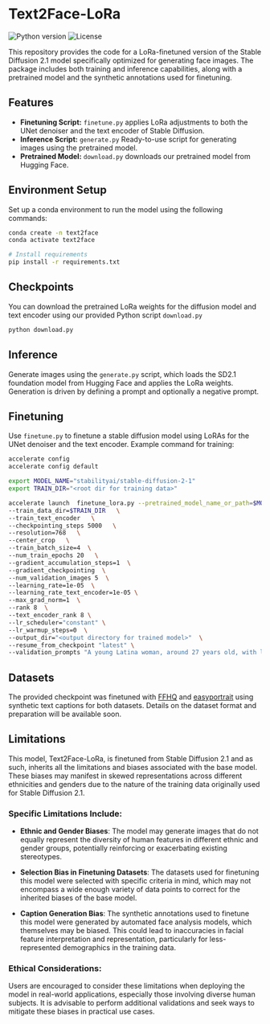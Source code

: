 # Text2Face-LoRa
![Python version](https://img.shields.io/badge/python-3.8+-blue.svg)
![License](https://img.shields.io/badge/license-MIT-green)

This repository provides the code for a LoRa-finetuned version of the Stable Diffusion 2.1 model specifically optimized 
for generating face images. The package includes both training and inference capabilities, along with a pretrained model 
and the synthetic annotations used for finetuning.

## Features
- **Finetuning Script:** `finetune.py` applies LoRa adjustments to both the UNet denoiser and the text encoder of Stable Diffusion.
- **Inference Script:** `generate.py` Ready-to-use script for generating images using the pretrained model.
- **Pretrained Model:** `download.py` downloads our pretrained model from Hugging Face.

## Environment Setup
Set up a conda environment to run the model using the following commands:
```bash
conda create -n text2face
conda activate text2face

# Install requirements
pip install -r requirements.txt
```

## Checkpoints
You can download the pretrained LoRa weights for the diffusion model and text encoder using our provided Python script `download.py`

```bash
python download.py
```
## Inference
Generate images using the `generate.py` script, which loads the SD2.1 foundation model from Hugging Face and applies the LoRa weights. 
Generation is driven by defining a prompt and optionally a negative prompt.

## Finetuning
Use `finetune.py` to finetune a stable diffusion model using LoRAs for the UNet denoiser and the text encoder. 
Example command for training:

```bash
accelerate config
accelerate config default

export MODEL_NAME="stabilityai/stable-diffusion-2-1"
export TRAIN_DIR="<root dir for training data>"

accelerate launch  finetune_lora.py --pretrained_model_name_or_path=$MODEL_NAME   \
--train_data_dir=$TRAIN_DIR   \
--train_text_encoder   \
--checkpointing_steps 5000   \
--resolution=768   \
--center_crop   \
--train_batch_size=4  \
--num_train_epochs 20   \
--gradient_accumulation_steps=1  \
--gradient_checkpointing  \
--num_validation_images 5  \
--learning_rate=1e-05  \
--learning_rate_text_encoder=1e-05 \
--max_grad_norm=1  \
--rank 8  \
--text_encoder_rank 8 \
--lr_scheduler="constant" \
--lr_warmup_steps=0  \
--output_dir="<output directory for trained model>"  \
--resume_from_checkpoint "latest" \
--validation_prompts "A young Latina woman, around 27 years old, with long hair and pale skin, expressing a mix of happiness and neutral emotions. She has fully open eyes and arched eyebrows." "The person is a 44-year-old Asian male with gray hair and a receding hairline. He has a big nose, closed mouth and is feeling a mix of anger and sadness." "A Latino Hispanic male, 22 years old, with straight hair, an oval face, and eyes fully open. His emotion is sad and partly neutral." "A white male, 28 years old, with a neutral emotion, sideburns, pale skin, little hair, an attractive appearance, a 5 o'clock shadow, and pointy nose." "A young, black, female individual with an oval face and big eyes, with a happy and partly surprised expression."
```

## Datasets
The provided checkpoint was finetuned with [FFHQ](https://github.com/NVlabs/ffhq-dataset) and [easyportrait](https://github.com/hukenovs/easyportrait) 
using synthetic text captions for both datasets. 
Details on the dataset format and preparation will be available soon. 

## Limitations

This model, Text2Face-LoRa, is finetuned from Stable Diffusion 2.1 and as such, inherits all the limitations and biases 
associated with the base model. These biases may manifest in skewed representations across different ethnicities and 
genders due to the nature of the training data originally used for Stable Diffusion 2.1.

### Specific Limitations Include:

- **Ethnic and Gender Biases**: The model may generate images that do not equally represent the diversity of human 
features in different ethnic and gender groups, potentially reinforcing or exacerbating existing stereotypes.

- **Selection Bias in Finetuning Datasets**: The datasets used for finetuning this model were selected with specific 
criteria in mind, which may not encompass a wide enough variety of data points to correct for the inherited biases of the base model.

- **Caption Generation Bias**: The synthetic annotations used to finetune this model were generated by automated 
face analysis models, which themselves may be biased. This could lead to inaccuracies in facial feature interpretation 
and representation, particularly for less-represented demographics in the training data.

### Ethical Considerations:

Users are encouraged to consider these limitations when deploying the model in real-world applications, especially 
those involving diverse human subjects. It is advisable to perform additional validations and seek ways to mitigate 
these biases in practical use cases.


